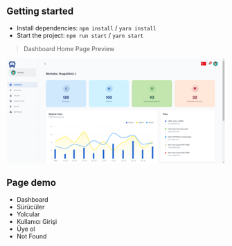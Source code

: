 ## Getting started

- Install dependencies: `npm install` / `yarn install`
- Start the project: `npm run start` / `yarn start`



> Dashboard Home Page Preview

![preview](public/static/dashboard_preview.png)

<!-- > Sürücüler -->


## Page demo

- Dashboard
- Sürücüler
- Yolcular
- Kullanıcı Girişi
- Üye ol
- Not Found


